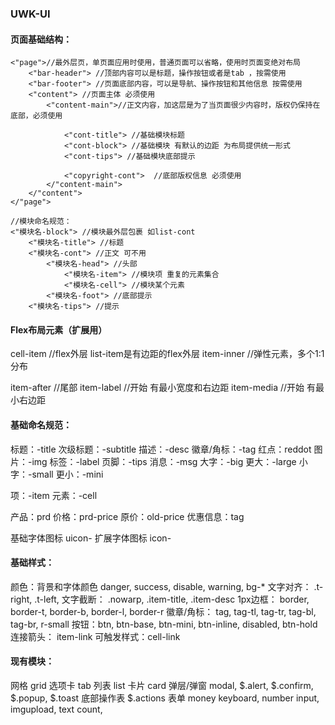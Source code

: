 
### UWK-UI

#### 页面基础结构：

    <"page">//最外层页，单页面应用时使用，普通页面可以省略，使用时页面变绝对布局
        <"bar-header"> //顶部内容可以是标题，操作按钮或者是tab ，按需使用
        <"bar-footer"> //页面底部内容，可以是导航、操作按钮和其他信息 按需使用
        <"content"> //页面主体 必须使用
            <"content-main">//正文内容，加这层是为了当页面很少内容时，版权仍保持在底部，必须使用

                <"cont-title"> //基础模块标题
                <"cont-block"> //基础模块 有默认的边距 为布局提供统一形式
                <"cont-tips"> //基础模块底部提示

                <"copyright-cont">  //底部版权信息 必须使用
            </"content-main">
        </"content">
    </"page">

    //模块命名规范：
    <"模块名-block"> //模块最外层包裹 如list-cont
        <"模块名-title"> //标题
        <"模块名-cont"> //正文 可不用
            <"模块名-head"> //头部
                <"模块名-item"> //模块项 重复的元素集合
                <"模块名-cell"> //模块某个元素
            <"模块名-foot"> //底部提示
        <"模块名-tips"> //提示



#### Flex布局元素（扩展用）

cell-item //flex外层 list-item是有边距的flex外层
item-inner //弹性元素，多个1:1 分布

item-after //尾部
item-label //开始 有最小宽度和右边距
item-media //开始 有最小右边距


#### 基础命名规范：
标题：-title
次级标题：-subtitle
描述：-desc
徽章/角标：-tag
红点：reddot
图片：-img
标签：-label
页脚：-tips
消息：-msg
大字：-big
更大：-large
小字：-small
更小：-mini

项：-item
元素：-cell


产品：prd
价格：prd-price
原价：old-price
优惠信息：tag


基础字体图标 uicon-
扩展字体图标 icon-

#### 基础样式：

颜色：背景和字体颜色 danger, success, disable, warning, bg-*
文字对齐： .t-right, .t-left,
文字截断： .nowarp, .item-title, .item-desc
1px边框： border,  border-t, border-b, border-l, border-r
徽章/角标： tag, tag-tl, tag-tr, tag-bl, tag-br, r-small
按钮：btn, btn-base, btn-mini, btn-inline, disabled, btn-hold
连接箭头： item-link
可触发样式：cell-link



#### 现有模块：

网格 grid
选项卡 tab
列表 list
卡片 card
弹层/弹窗 modal, $.alert, $.confirm, $.popup, $.toast
底部操作表 $.actions
表单 money keyboard, number input, imgupload, text count,